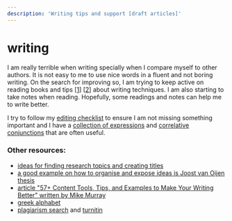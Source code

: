 ```yaml
---
description: 'Writing tips and support [draft articles]'
---
```


# writing

I am really terrible when writing specially when I compare myself to other authors. It is not easy to me to use nice words in a fluent and not boring writing. On the search for improving so, I am trying to keep active on reading books and tips \[[1](https://www.theguardian.com/books/2015/oct/30/ten-things-i-learned-about-writing-from-stephen-king)\] \[[2](https://www.writingforward.com/creative-writing/creative-writing-process)\] about writing techniques. I am also starting to take notes when reading. Hopefully, some readings and notes can help me to write better.

I try to follow my [editing checklist](https://gist.github.com/cleberjamaral/624b8cc7d051cb9ef750cc8760ed4ab1) to ensure I am not missing something important and I have a [collection of expressions](expressions/) and [correlative conjunctions](https://gist.github.com/cleberjamaral/cac090a3c28b7844a75768d1ea8926bf) that are often useful.

### Other resources:

* [ideas for finding research topics and creating titles](https://www.portent.com/tools/title-maker)
* [a good example on how to organise and expose ideas is Joost van Oijen thesis](https://www.researchgate.net/publication/282702142_Cognitive_Agents_in_Virtual_Worlds_A_Middleware_Design_Approach)
* [article "57+ Content Tools, Tips, and Examples to Make Your Writing Better" written by Mike Murray](https://contentmarketinginstitute.com/2019/03/content-writing-examples-tools-tips/) 
* [greek alphabet](https://www.rapidtables.com/math/symbols/greek_alphabet.html)
* [plagiarism search](https://plagiarismsearch.com/) and [turnitin](https://www.turnitin.com/)

